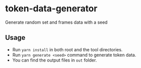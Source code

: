 # token-data-generator
Generate random set and frames data with a seed

## Usage
- Run `yarn install` in both root and the tool directories.
- Run `yarn generate <seed>` command to generate token data.
- You can find the output files in `out` folder.
